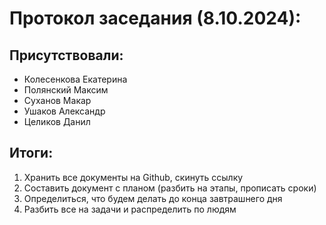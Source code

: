 # Протокол заседания (8.10.2024):

## Присутствовали: 
- Колесенкова Екатерина
- Полянский Максим
- Суханов Макар
- Ушаков Александр
- Целиков Данил

## Итоги:

1. Хранить все документы на Github, скинуть ссылку
2. Составить документ с планом (разбить на этапы, прописать сроки)
3. Определиться, что будем делать до конца завтрашнего дня
4. Разбить все на задачи и распределить по людям